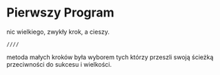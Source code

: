 # Pierwszy Program

nic wielkiego, zwykły krok, a cieszy.

```
////
```

metoda małych kroków była wyborem tych którzy przeszli swoją ścieżką przeciwności do sukcesu i wielkości.

